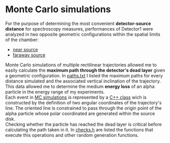 # Monte Carlo simulations

For the purpose of determining the most convenient **detector-source distance** for spectroscopy measures, performances of Detector1 were analyzed in two opposite geometric configurations within the spatial limits of the chamber:
- [near source](../Detector1/Near_source)
- [faraway source](../Detector1/Faraway_source)
  
Monte Carlo simulations of multiple rectilinear trajectories allowed me to easily calculate the **maximum path through the detector's dead layer** given a geometric configuration. In [paths.txt](MC_sim/paths.txt) I listed the maximum paths for every distance simulated and the associated vertical inclination of the trajectory. This data allowed me to determine the medium **energy loss** of an alpha particle in the energy range of my experiments.\
Each event in [MC simulations](MC_sim/sim_distances.cpp) is represented by a [C++ class](MC_sim/alpha_class.h) wich is constructed by the definition of two angular coordinates of the trajectory's line. The oriented line is constrained to pass through the origin point of the alpha particle whose polar coordinated are generated within the source disk.\
Checking whether the particle has reached the dead layer is critical before calculating the path taken in it. In [checks.h](MC_sim/checks.h) are listed the functions that execute this operations and other random generation functions.
